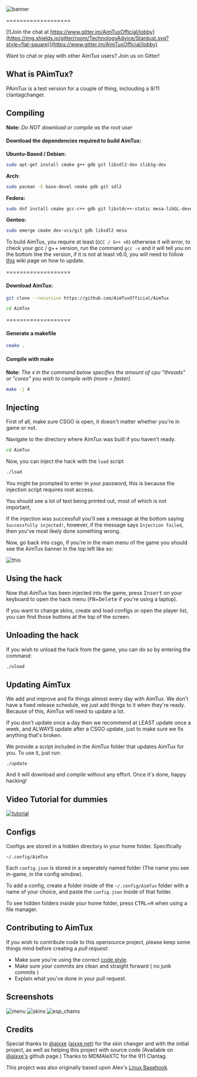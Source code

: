![banner](http://aimtux.net/images/banner.png)

===================

[![Join the chat at https://www.gitter.im/AimTuxOfficial/lobby](https://img.shields.io/gitter/room/TechnologyAdvice/Stardust.svg?style=flat-square)](https://www.gitter.im/AimTuxOfficial/lobby)

Want to chat or play with other AimTux users? Join us on Gitter!

## What is PAimTux?

PAimTux is a test version for a couple of thing, inclouding a 9/11 clantagchanger.


## Compiling

**Note:** _Do NOT download or compile as the root user_

#### Download the dependencies required to build AimTux:
__Ubuntu-Based / Debian:__
```bash
sudo apt-get install cmake g++ gdb git libsdl2-dev zlib1g-dev
```
__Arch:__
```bash
sudo pacman -S base-devel cmake gdb git sdl2
```
__Fedora:__
```bash
sudo dnf install cmake gcc-c++ gdb git libstdc++-static mesa-libGL-devel SDL2-devel zlib-devel
```

__Gentoo:__
```bash
sudo emerge cmake dev-vcs/git gdb libsdl2 mesa
```

To build AimTux, you require at least (`GCC / G++ v6`) otherwise it will error, to check your gcc / g++ version, run the command 
`
gcc -v
`
and it will tell you on the bottom line the version, if it is not at least v6.0, you will need to follow [this](https://github.com/AimTuxOfficial/AimTux/wiki/Updating-your-compiler) wiki page on how to update.

===================

#### Download AimTux:

```bash
git clone --recursive https://github.com/AimTuxOfficial/AimTux
```

```bash
cd AimTux
```

===================

#### Generate a makefile

```bash
cmake .
```

#### Compile with make

**Note:** _The `4` in the command below specifies the amount of cpu "threads" or "cores" you wish to compile with (more = faster)._

```bash
make -j 4
```

## Injecting

First of all, make sure CSGO is open, it doesn't matter whether you're in game or not.

Navigate to the directory where AimTux was built if you haven't ready.

```bash
cd AimTux
```

Now, you can inject the hack with the `load` script

```bash
./load
```

You might be prompted to enter in your password, this is because the injection script requires root access.

You should see a lot of text being printed out, most of which is not important,

If the injection was successfull you'll see a message at the bottom saying `Successfully injected!`, however, if the message says `Injection failed`, then you've most likely done something wrong.

Now, go back into csgo, if you're in the main menu of the game you should see the AimTux banner in the top left like so:

![this](http://aimtux.net/images/screenshot4.png)

## Using the hack

Now that AimTux has been injected into the game, press <kbd>Insert</kbd> on your keyboard to open the hack menu (<kbd>FN</kbd>+<kbd>Delete</kbd> if you're using a laptop).

If you want to change skins, create and load configs or open the player list, you can find those buttons at the top of the screen.

## Unloading the hack

If you wish to unload the hack from the game, you can do so by entering the command:

```bash
./uload
```

## Updating AimTux

We add and improve and fix things almost every day with AimTux. We don't have a fixed release schedule, we just add things to it when they're ready. Because of this, AimTux will need to update a lot.

If you don't update once a day then we recommend at LEAST update once a week, and ALWAYS update after a CSGO update, just to make sure we fix anything that's broken.

We provide a script included in the AimTux folder that updates AimTux for you. To use it, just run:

```
./update
```

And it will download and compile without any effort. Once it's done, happy hacking!

## Video Tutorial for dummies

[![tutorial](http://img.youtube.com/vi/bkEj57BviM8/0.jpg)](https://www.youtube.com/watch?v=bkEj57BviM8)

## Configs

Configs are stored in a hidden directory in your home folder. Specifically 

```
~/.config/AimTux
```

Each `config.json` is stored in a seperately named folder (The name you see in-game, in the config window). 

To add a config, create a folder inside of the `~/.config/AimTux` folder with a name of your choice, and paste the `config.json` inside of that folder.

To see hidden folders inside your home folder, press <kbd>CTRL</kbd>+<kbd>H</kbd> when using a file manager.

## Contributing to AimTux

If you wish to contribute code to this opensource project, please keep some things mind before creating a *pull request*:
 - Make sure you're using the correct [code style](https://github.com/AimTuxOfficial/AimTux/wiki/Code-Style).
 - Make sure your commits are clean and straight forward ( no junk commits )
 - Explain what you've done in your pull request.


## Screenshots

![menu](http://aimtux.net/images/screenshot1.png)
![skins](http://aimtux.net/images/screenshot2.png)
![esp_chams](http://aimtux.net/images/screenshot3.jpeg)

## Credits
Special thanks to [@aixxe](http://www.github.com/aixxe/) ([aixxe.net](http://www.aixxe.net)) for the skin changer and with the initial project, as well as helping this project with source code (Available on [@aixxe's](http://www.github.com/aixxe/) github page.)
Thanks to MDMAleXTC for the 911 Clantag.

This project was also originally based upon Atex's [Linux Basehook](http://unknowncheats.me/forum/counterstrike-global-offensive/181878-linux-basehook.html).

